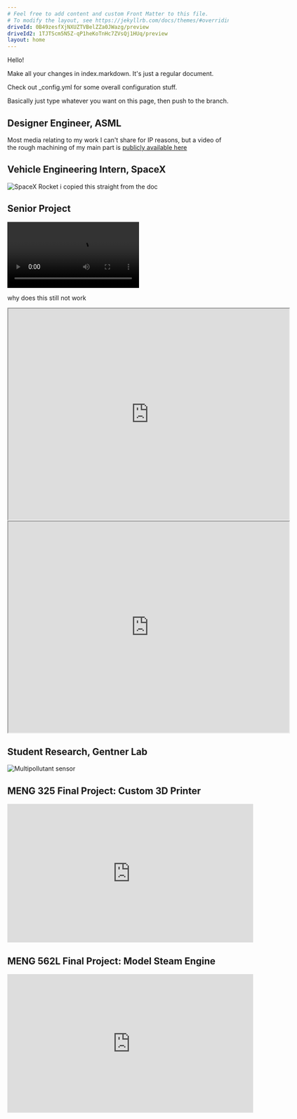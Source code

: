 ```yaml
---
# Feel free to add content and custom Front Matter to this file.
# To modify the layout, see https://jekyllrb.com/docs/themes/#overriding-theme-defaults
driveId: 0B49zesfXjNXUZTVBelZZa0JWazg/preview
driveId2: 1TJTScm5N5Z-qP1heKoTnHc7ZVsQj1HUq/preview
layout: home
---
```


Hello!

Make all your changes in index.markdown. It's just a regular document.

Check out _config.yml for some overall configuration stuff.

Basically just type whatever you want on this page, then push to the branch.

## Designer Engineer, ASML
Most media relating to my work I can't share for IP reasons, but a video of the rough machining of my main part is [publicly available here](https://www.youtube.com/watch?v=3UsKrDwd37k)

## Vehicle Engineering Intern, SpaceX
![SpaceX Rocket](/spacex.jpg)
i copied this straight from the doc

## Senior Project
![video](/MC-Five.mp4)

why does this still not work

<iframe src="https://drive.google.com/file/d/1TJTScm5N5Z-qP1heKoTnHc7ZVsQj1HUq/preview" width="640" height="480"></iframe>
<iframe src="https://drive.google.com/file/d/0B49zesfXjNXUZTVBelZZa0JWazg/preview" width="640" height="480"></iframe>

## Student Research, Gentner Lab
![Multipollutant sensor](/sensor.png)

## MENG 325 Final Project: Custom 3D Printer
<iframe width="560" height="315" src="https://www.youtube.com/embed/eGk6nSUrTAs" frameborder="0" allow="accelerometer; autoplay; clipboard-write; encrypted-media; gyroscope; picture-in-picture" allowfullscreen></iframe>

## MENG 562L Final Project: Model Steam Engine
<iframe width="560" height="315" src="https://www.youtube.com/embed/W5o21o_sNfA" frameborder="0" allow="accelerometer; autoplay; clipboard-write; encrypted-media; gyroscope; picture-in-picture" allowfullscreen></iframe>
